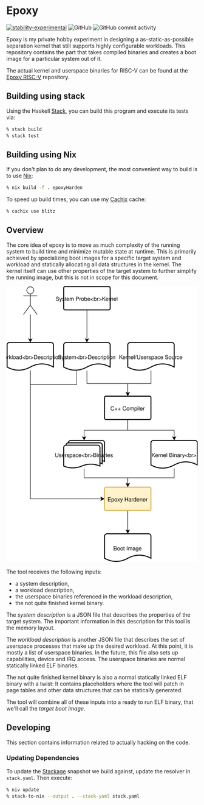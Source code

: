# Epoxy

[![stability-experimental](https://img.shields.io/badge/stability-experimental-orange.svg)](https://github.com/emersion/stability-badges#experimental)
![GitHub](https://img.shields.io/github/license/blitz/epoxy-harden.svg)
![GitHub commit activity](https://img.shields.io/github/commit-activity/m/blitz/epoxy-harden)

Epoxy is my private hobby experiment in designing a
as-static-as-possible separation kernel that still supports highly
configurable workloads. This repository contains the part that takes
compiled binaries and creates a boot image for a particular system out
of it.

The actual kernel and userspace binaries for RISC-V can be found at
the [Epoxy RISC-V](https://github.com/blitz/epoxy-riscv/) repository.

## Building using stack

Using the Haskell [Stack](https://haskellstack.org/), you can build
this program and execute its tests via:

```sh
% stack build
% stack test
```

## Building using Nix

If you don't plan to do any development, the most convenient way to
build is to use [Nix](https://nixos.org/nix/):

```sh
% nix build -f . epoxyHarden
```

To speed up build times, you can use my [Cachix](https://cachix.org)
cache:

```sh
% cachix use blitz
```

## Overview

The core idea of epoxy is to move as much complexity of the running
system to build time and minimize mutable state at runtime. This is
primarily achieved by specializing boot images for a specific target
system and workload and statically allocating all data structures in
the kernel. The kernel itself can use other properties of the target
system to further simplify the running image, but this is not in scope
for this document.

![Epoxy Build Overview](doc/epoxy.svg)

The tool receives the following inputs:
- a system description,
- a workload description,
- the userspace binaries referenced in the workload description,
- the not quite finished kernel binary.

The _system description_ is a JSON file that describes the properties
of the target system. The important information in this description
for this tool is the memory layout.

The _workload description_ is another JSON file that describes the set
of userspace processes that make up the desired workload. At this
point, it is mostly a list of userspace binaries. In the future, this
file also sets up capabilities, device and IRQ access. The userspace
binaries are normal statically linked ELF binaries.

The not quite finished kernel binary is also a normal statically
linked ELF binary with a twist: It contains placeholders where the
tool will patch in page tables and other data structures that can be
statically generated.

The tool will combine all of these inputs into a ready to run ELF
binary, that we'll call the _target boot image_.

## Developing

This section contains information related to actually hacking on the code.

### Updating Dependencies

To update the [Stackage](https://www.stackage.org/) snapshot we build
against, update the resolver in `stack.yaml`. Then execute:

```sh
% niv update
% stack-to-nix --output . --stack-yaml stack.yaml
```
